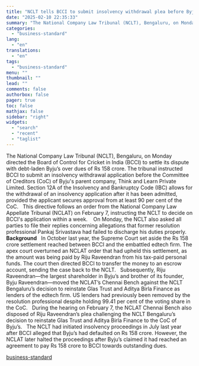 ```yaml
---
title: "NCLT tells BCCI to submit insolvency withdrawal plea before Byju's CoC"
date: "2025-02-10 22:35:33"
summary: "The National Company Law Tribunal (NCLT), Bengaluru, on Monday directed the Board of Control for Cricket in India (BCCI) to settle its dispute with debt-laden Byju’s over dues of Rs 158 crore. The tribunal instructed BCCI to submit an insolvency withdrawal application before the Committee of Creditors (CoC) of Byju's..."
categories:
  - "business-standard"
lang:
  - "en"
translations:
  - "en"
tags:
  - "business-standard"
menu: ""
thumbnail: ""
lead: ""
comments: false
authorbox: false
pager: true
toc: false
mathjax: false
sidebar: "right"
widgets:
  - "search"
  - "recent"
  - "taglist"
---
```


The National Company Law Tribunal (NCLT), Bengaluru, on Monday directed the Board of Control for Cricket in India (BCCI) to settle its dispute with debt-laden Byju’s over dues of Rs 158 crore. The tribunal instructed BCCI to submit an insolvency withdrawal application before the Committee of Creditors (CoC) of Byju's parent company, Think and Learn Private Limited. Section 12A of the Insolvency and Bankruptcy Code (IBC) allows for the withdrawal of an insolvency application after it has been admitted, provided the applicant secures approval from at least 90 per cent of the CoC.
 
This directive follows an order from the National Company Law Appellate Tribunal (NCLAT) on February 7, instructing the NCLT to decide on BCCI's application within a week. 
 
On Monday, the NCLT also asked all parties to file their replies concerning allegations that former resolution professional Pankaj Srivastava had failed to discharge his duties properly.
 
**Background**
 
In October last year, the Supreme Court set aside the Rs 158 crore settlement reached between BCCI and the embattled edtech firm. The apex court overturned an NCLAT order that had upheld this settlement, as the amount was being paid by Riju Raveendran from his tax-paid personal funds. The court then directed BCCI to transfer the money to an escrow account, sending the case back to the NCLT.
 
Subsequently, Riju Raveendran—the largest shareholder in Byju’s and brother of its founder, Byju Raveendran—moved the NCLAT’s Chennai Bench against the NCLT Bengaluru’s decision to reinstate Glas Trust and Aditya Birla Finance as lenders of the edtech firm. US lenders had previously been removed by the resolution professional despite holding 99.41 per cent of the voting share in the CoC.
 
During the hearing on February 7, the NCLAT Chennai Bench also disposed of Riju Raveendran’s plea challenging the NCLT Bengaluru’s decision to reinstate Glas Trust and Aditya Birla Finance to the CoC of Byju’s.
 
The NCLT had initiated insolvency proceedings in July last year after BCCI alleged that Byju’s had defaulted on Rs 158 crore. However, the NCLAT later halted the proceedings after Byju’s claimed it had reached an agreement to pay Rs 158 crore to BCCI towards outstanding dues.

[business-standard](https://www.business-standard.com/industry/news/nclt-tells-bcci-to-submit-insolvency-withdrawal-plea-before-byju-s-coc-125021001233_1.html)
